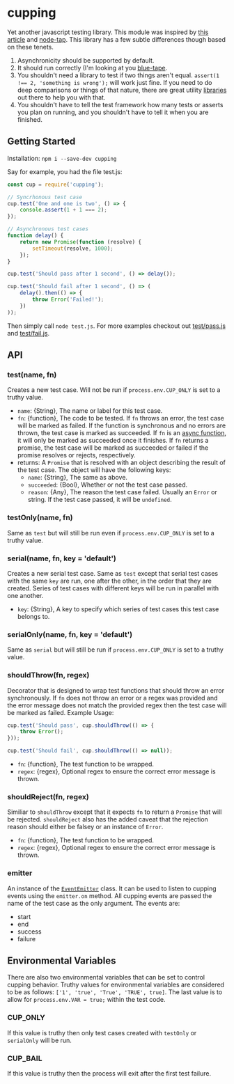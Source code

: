 # cupping
Yet another javascript testing library. This module was inspired by [this article](https://medium.com/javascript-scene/why-i-use-tape-instead-of-mocha-so-should-you-6aa105d8eaf4) and [node-tap](http://www.node-tap.org/only/). This library has a few subtle differences though based on these tenets.
1. Asynchronicity should be supported by default.
1. It should run correctly (I'm looking at you [blue-tape](https://github.com/spion/blue-tape/issues/31).
1. You shouldn't need a library to test if two things aren't equal. `assert(1 !== 2, 'something is wrong');` will work just fine. If you need to do deep comparisons or things of that nature, there are great utility [libraries](http://ramdajs.com/) out there to help you with that.
1. You shouldn't have to tell the test framework how many tests or asserts you plan on running, and you shouldn't have to tell it when you are finished.

## Getting Started
Installation: `npm i --save-dev cupping`

Say for example, you had the file test.js:

```javascript
const cup = require('cupping');

// Syncrhonous test case
cup.test('One and one is two', () => {
    console.assert(1 + 1 === 2);
});

// Asynchronous test cases
function delay() {
    return new Promise(function (resolve) {
        setTimeout(resolve, 1000);
    });
}

cup.test('Should pass after 1 second', () => delay());

cup.test('Should fail after 1 second', () => (
    delay().then(() => {
        throw Error('Failed!');
    })
));
```

Then simply call `node test.js`. For more examples checkout out [test/pass.js](https://github.com/feus4177/cupping/blob/master/test/pass.js) and [test/fail.js](https://github.com/feus4177/cupping/blob/master/test/fail.js).

## API
### test(name, fn)
Creates a new test case. Will not be run if `process.env.CUP_ONLY` is set to a truthy value.
- `name`: {String}, The name or label for this test case.
- `fn`: {function}, The code to be tested. If `fn` throws an error, the test case will be marked as failed. If the function is synchronous and no errors are thrown, the test case is marked as succeeded. If `fn` is an [async function](https://developer.mozilla.org/en-US/docs/Web/JavaScript/Reference/Statements/async_function), it will only be marked as succeeded once it finishes. If `fn` returns a promise, the test case will be marked as succeeded or failed if the promise resolves or rejects, respectively.
- returns: A `Promise` that is resolved with an object describing the result of the test case. The object will have the following keys:
  - `name`: {String}, The same as above.
  - `succeeded`: {Bool}, Whether or not the test case passed.
  - `reason`: {Any}, The reason the test case failed. Usually an `Error` or string. If the test case passed, it will be `undefined`.

### testOnly(name, fn)
Same as `test` but will still be run even if `process.env.CUP_ONLY` is set to a truthy value.

### serial(name, fn, key = 'default')
Creates a new serial test case. Same as `test` except that serial test cases with the same `key` are run, one after the other, in the order that they are created. Series of test cases with different keys will be run in parallel with one another.
- `key`: {String}, A key to specify which series of test cases this test case belongs to.

### serialOnly(name, fn, key = 'default')
Same as `serial` but will still be run if `process.env.CUP_ONLY` is set to a truthy value.

### shouldThrow(fn, regex)
Decorator that is designed to wrap test functions that should throw an error synchronously. If `fn` does not throw an error or a regex was provided and the error message does not match the provided regex then the test case will be marked as failed. Example Usage:
```javascript
cup.test('Should pass', cup.shouldThrow(() => {
    throw Error();
}));

cup.test('Should fail', cup.shouldThrow(() => null));
```
- `fn`: {function}, The test function to be wrapped.
- `regex`: {regex}, Optional regex to ensure the correct error message is thrown.

### shouldReject(fn, regex)
Similiar to `shouldThrow` except that it expects `fn` to return a `Promise` that will be rejected. `shouldReject` also has the added caveat that the rejection reason should either be falsey or an instance of `Error`.
- `fn`: {function}, The test function to be wrapped.
- `regex`: {regex}, Optional regex to ensure the correct error message is thrown.

### emitter
An instance of the [`EventEmitter`](https://nodejs.org/api/events.html#events_class_eventemitter) class. It can be used to listen to cupping events using the `emitter.on` method. All cupping events are passed the name of the test case as the only argument. The events are:
- start
- end
- success
- failure

## Environmental Variables
There are also two environmental variables that can be set to control cupping behavior. Truthy values for environmental variables are considered to be as follows: `['1', 'true', 'True', 'TRUE', true]`. The last value is to allow for `process.env.VAR = true;` within the test code.

### CUP_ONLY
If this value is truthy then only test cases created with `testOnly` or `serialOnly` will be run.

### CUP_BAIL
If this value is truthy then the process will exit after the first test failure.
